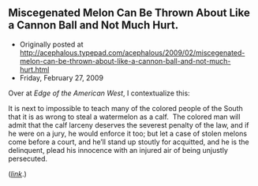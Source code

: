 ## Miscegenated Melon Can Be Thrown About Like a Cannon Ball and Not Much Hurt.

 * Originally posted at http://acephalous.typepad.com/acephalous/2009/02/miscegenated-melon-can-be-thrown-about-like-a-cannon-ball-and-not-much-hurt.html
 * Friday, February 27, 2009



Over at _Edge of the American West_, I contextualize this:

It is next to impossible to teach many of the colored people of the
South that it is as wrong to steal a watermelon as a calf.  The colored
man will admit that the calf larceny deserves the severest penalty of
the law, and if he were on a jury, he would enforce it too; but let a
case of stolen melons come before a court, and he’ll stand up stoutly
for acquitted, and he is the delinquent, plead his innocence with an
injured air of being unjustly persecuted.  

(_[link](http://edgeofthewest.wordpress.com/2009/02/27/a-brief-cultural-history-of-blacks-and-watermelons/)_.)

		
